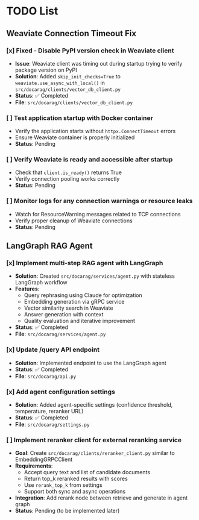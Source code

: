 # TODO List

## Weaviate Connection Timeout Fix

### [x] Fixed - Disable PyPI version check in Weaviate client
- **Issue**: Weaviate client was timing out during startup trying to verify package version on PyPI
- **Solution**: Added `skip_init_checks=True` to `weaviate.use_async_with_local()` in `src/docarag/clients/vector_db_client.py`
- **Status**: ✅ Completed
- **File**: `src/docarag/clients/vector_db_client.py`

### [ ] Test application startup with Docker container
- Verify the application starts without `httpx.ConnectTimeout` errors
- Ensure Weaviate container is properly initialized
- **Status**: Pending

### [ ] Verify Weaviate is ready and accessible after startup
- Check that `client.is_ready()` returns True
- Verify connection pooling works correctly
- **Status**: Pending

### [ ] Monitor logs for any connection warnings or resource leaks
- Watch for ResourceWarning messages related to TCP connections
- Verify proper cleanup of Weaviate connections
- **Status**: Pending

## LangGraph RAG Agent

### [x] Implement multi-step RAG agent with LangGraph
- **Solution**: Created `src/docarag/services/agent.py` with stateless LangGraph workflow
- **Features**:
  - Query rephrasing using Claude for optimization
  - Embedding generation via gRPC service
  - Vector similarity search in Weaviate
  - Answer generation with context
  - Quality evaluation and iterative improvement
- **Status**: ✅ Completed
- **File**: `src/docarag/services/agent.py`

### [x] Update /query API endpoint
- **Solution**: Implemented endpoint to use the LangGraph agent
- **Status**: ✅ Completed
- **File**: `src/docarag/api.py`

### [x] Add agent configuration settings
- **Solution**: Added agent-specific settings (confidence threshold, temperature, reranker URL)
- **Status**: ✅ Completed
- **File**: `src/docarag/settings.py`

### [ ] Implement reranker client for external reranking service
- **Goal**: Create `src/docarag/clients/reranker_client.py` similar to EmbeddingGRPCClient
- **Requirements**:
  - Accept query text and list of candidate documents
  - Return top_k reranked results with scores
  - Use `rerank_top_k` from settings
  - Support both sync and async operations
- **Integration**: Add rerank node between retrieve and generate in agent graph
- **Status**: Pending (to be implemented later)
